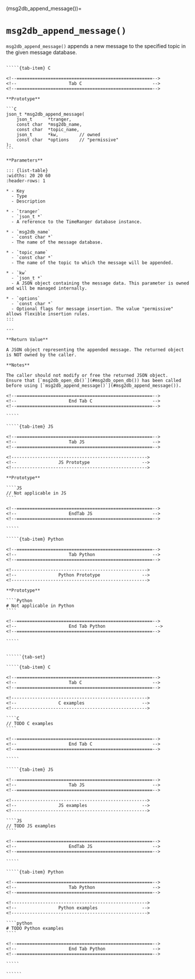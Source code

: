 <!-- ============================================================== -->
(msg2db_append_message())=
# `msg2db_append_message()`
<!-- ============================================================== -->

`msg2db_append_message()` appends a new message to the specified topic in the given message database.

<!------------------------------------------------------------>
<!--                    Prototypes                          -->
<!------------------------------------------------------------>

``````{tab-set}

`````{tab-item} C

<!--====================================================-->
<!--                    Tab C                           -->
<!--====================================================-->

**Prototype**

```C
json_t *msg2db_append_message(
    json_t      *tranger,
    const char  *msg2db_name,
    const char  *topic_name,
    json_t      *kw,        // owned
    const char  *options    // "permissive"
);
```

**Parameters**

::: {list-table}
:widths: 20 20 60
:header-rows: 1

* - Key
  - Type
  - Description

* - `tranger`
  - `json_t *`
  - A reference to the TimeRanger database instance.

* - `msg2db_name`
  - `const char *`
  - The name of the message database.

* - `topic_name`
  - `const char *`
  - The name of the topic to which the message will be appended.

* - `kw`
  - `json_t *`
  - A JSON object containing the message data. This parameter is owned and will be managed internally.

* - `options`
  - `const char *`
  - Optional flags for message insertion. The value "permissive" allows flexible insertion rules.
:::

---

**Return Value**

A JSON object representing the appended message. The returned object is NOT owned by the caller.

**Notes**

The caller should not modify or free the returned JSON object.
Ensure that [`msg2db_open_db()`](#msg2db_open_db()) has been called before using [`msg2db_append_message()`](#msg2db_append_message()).

<!--====================================================-->
<!--                    End Tab C                       -->
<!--====================================================-->

`````

`````{tab-item} JS

<!--====================================================-->
<!--                    Tab JS                          -->
<!--====================================================-->

<!---------------------------------------------------->
<!--                JS Prototype                    -->
<!---------------------------------------------------->

**Prototype**

````JS
// Not applicable in JS
````

<!--====================================================-->
<!--                    EndTab JS                       -->
<!--====================================================-->

`````

`````{tab-item} Python

<!--====================================================-->
<!--                    Tab Python                      -->
<!--====================================================-->

<!---------------------------------------------------->
<!--                Python Prototype                -->
<!---------------------------------------------------->

**Prototype**

````Python
# Not applicable in Python
````

<!--====================================================-->
<!--                    End Tab Python                   -->
<!--====================================================-->

`````

``````

<!------------------------------------------------------------>
<!--                    Examples                            -->
<!------------------------------------------------------------>

```````{dropdown} Examples

``````{tab-set}

`````{tab-item} C

<!--====================================================-->
<!--                    Tab C                           -->
<!--====================================================-->

<!---------------------------------------------------->
<!--                C examples                      -->
<!---------------------------------------------------->

````C
// TODO C examples
````

<!--====================================================-->
<!--                    End Tab C                       -->
<!--====================================================-->

`````

`````{tab-item} JS

<!--====================================================-->
<!--                    Tab JS                          -->
<!--====================================================-->

<!---------------------------------------------------->
<!--                JS examples                     -->
<!---------------------------------------------------->

````JS
// TODO JS examples
````

<!--====================================================-->
<!--                    EndTab JS                       -->
<!--====================================================-->

`````

`````{tab-item} Python

<!--====================================================-->
<!--                    Tab Python                      -->
<!--====================================================-->

<!---------------------------------------------------->
<!--                Python examples                 -->
<!---------------------------------------------------->

````python
# TODO Python examples
````

<!--====================================================-->
<!--                    End Tab Python                  -->
<!--====================================================-->

`````

``````

```````
